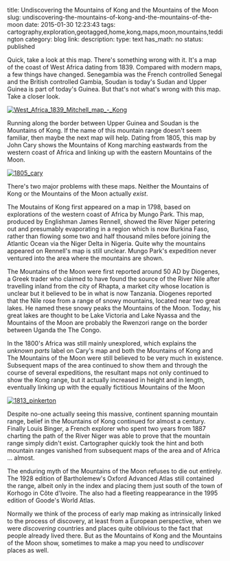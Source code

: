 title: Undiscovering the Mountains of Kong and the Mountains of the Moon
slug: undiscovering-the-mountains-of-kong-and-the-mountains-of-the-moon
date: 2015-01-30 12:23:43
tags: cartography,exploration,geotagged,home,kong,maps,moon,mountains,teddington
category: blog
link: 
description: 
type: text
has_math: no
status: published

Quick, take a look at this map. There's something wrong with it. It's a map of the coast of West Africa dating from 1839. Compared with modern maps, a few things have changed. Senegambia was the French controlled Senegal and the British controlled Gambia, Soudan is today's Sudan and Upper Guinea is part of today's Guinea. But that's not what's wrong with this map. Take a closer look. 

<!-- TEASER_END -->

[![West_Africa_1839_Mitchell_map_-_Kong](/wp-content/uploads/2015/01/West_Africa_1839_Mitchell_map_-_Kong.jpg)](/wp-content/uploads/2015/01/West_Africa_1839_Mitchell_map_-_Kong.jpg "/wp-content/uploads/2015/01/West_Africa_1839_Mitchell_map_-_Kong.jpg")

Running along the border between Upper Guinea and Soudan is the Mountains of Kong. If the name of this mountain range doesn't seem familiar, then maybe the next map will help. Dating from 1805, this map by John Cary shows the Mountains of Kong marching eastwards from the western coast of Africa and linking up with the eastern Mountains of the Moon.

[![1805_cary](/wp-content/uploads/2015/01/1805_cary.jpg)](/wp-content/uploads/2015/01/1805_cary.jpg "/wp-content/uploads/2015/01/1805_cary.jpg")

There's two major problems with these maps. Neither the Mountains of Kong or the Mountains of the Moon actually *exist*.

The Moutains of Kong first appeared on a map in 1798, based on explorations of the western coast of Africa by Mungo Park. This map, produced by Englishman James Rennell, showed the River Niger petering out and presumably evaporating in a region which is now Burkina Faso, rather than flowing some two and half thousand miles before joining the Atlantic Ocean via the Niger Delta in Nigeria. Quite why the mountains appeared on Rennell's map is still unclear. Mungo Park's expedition never ventured into the area where the mountains are shown.

The Mountains of the Moon were first reported around 50 AD by Diogenes, a Greek trader who claimed to have found the source of the River Nile after travelling inland from the city of Rhapta, a market city whose location is unclear but it believed to be in what is now Tanzania. Diogenes reported that the Nile rose from a range of snowy mountains, located near two great lakes. He named these snowy peaks the Mountains of the Moon. Today, his great lakes are thought to be Lake Victoria and Lake Nyassa and the Mountains of the Moon are probably the Rwenzori range on the border between Uganda the The Congo.

In the 1800's Africa was still mainly unexplored, which explains the *unknown parts* label on Cary's map and both the Mountains of Kong and The Mountains of the Moon were still believed to be very much in existence. Subsequent maps of the area continued to show them and through the course of several expeditions, the resultant maps not only continued to show the Kong range, but it actually increased in height and in length, eventually linking up with the equally fictitious Mountains of the Moon

[![1813_pinkerton](/wp-content/uploads/2015/01/1813_pinkerton.jpg)](/wp-content/uploads/2015/01/1813_pinkerton.jpg "/wp-content/uploads/2015/01/1813_pinkerton.jpg")

Despite no-one actually seeing this massive, continent spanning mountain range, belief in the Mountains of Kong continued for almost a century. Finally Louis Binger, a French explorer who spent two years from 1887 charting the path of the River Niger was able to prove that the mountain range simply didn't exist. Cartographer quickly took the hint and both mountain ranges vanished from subsequent maps of the area and of Africa ... almost.

The enduring myth of the Mountains of the Moon refuses to die out entirely. The 1928 edition of Bartholemew's Oxford Advanced Atlas still contained the range, albeit only in the index and placing them just south of the town of Korhogo in Côte d'Ivoire. The also had a fleeting reappearance in the 1995 edition of Goode's World Atlas.

Normally we think of the process of early map making as intrinsically linked to the process of discovery, at least from a European perspective, when we were *discovering* countries and places quite oblivious to the fact that people already lived there. But as the Mountains of Kong and the Mountains of the Moon show, sometimes to make a map you need to *undiscover* places as well.



